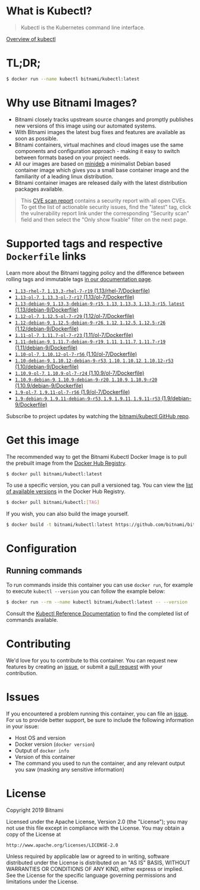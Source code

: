
# What is Kubectl?

> Kubectl is the Kubernetes command line interface.

[Overview of kubectl](https://kubernetes.io/docs/reference/kubectl/overview/)

# TL;DR;

```bash
$ docker run --name kubectl bitnami/kubectl:latest
```

# Why use Bitnami Images?

* Bitnami closely tracks upstream source changes and promptly publishes new versions of this image using our automated systems.
* With Bitnami images the latest bug fixes and features are available as soon as possible.
* Bitnami containers, virtual machines and cloud images use the same components and configuration approach - making it easy to switch between formats based on your project needs.
* All our images are based on [minideb](https://github.com/bitnami/minideb) a minimalist Debian based container image which gives you a small base container image and the familiarity of a leading linux distribution.
* Bitnami container images are released daily with the latest distribution packages available.


> This [CVE scan report](https://quay.io/repository/bitnami/kubectl?tab=tags) contains a security report with all open CVEs. To get the list of actionable security issues, find the "latest" tag, click the vulnerability report link under the corresponding "Security scan" field and then select the "Only show fixable" filter on the next page.

# Supported tags and respective `Dockerfile` links

Learn more about the Bitnami tagging policy and the difference between rolling tags and immutable tags [in our documentation page](https://docs.bitnami.com/containers/how-to/understand-rolling-tags-containers/).


* [`1.13-rhel-7`, `1.13.3-rhel-7-r19` (1.13/rhel-7/Dockerfile)](https://github.com/bitnami/bitnami-docker-kubectl/blob/1.13.3-rhel-7-r19/1.13/rhel-7/Dockerfile)
* [`1.13-ol-7`, `1.13.3-ol-7-r17` (1.13/ol-7/Dockerfile)](https://github.com/bitnami/bitnami-docker-kubectl/blob/1.13.3-ol-7-r17/1.13/ol-7/Dockerfile)
* [`1.13-debian-9`, `1.13.3-debian-9-r15`, `1.13`, `1.13.3`, `1.13.3-r15`, `latest` (1.13/debian-9/Dockerfile)](https://github.com/bitnami/bitnami-docker-kubectl/blob/1.13.3-debian-9-r15/1.13/debian-9/Dockerfile)
* [`1.12-ol-7`, `1.12.5-ol-7-r29` (1.12/ol-7/Dockerfile)](https://github.com/bitnami/bitnami-docker-kubectl/blob/1.12.5-ol-7-r29/1.12/ol-7/Dockerfile)
* [`1.12-debian-9`, `1.12.5-debian-9-r26`, `1.12`, `1.12.5`, `1.12.5-r26` (1.12/debian-9/Dockerfile)](https://github.com/bitnami/bitnami-docker-kubectl/blob/1.12.5-debian-9-r26/1.12/debian-9/Dockerfile)
* [`1.11-ol-7`, `1.11.7-ol-7-r23` (1.11/ol-7/Dockerfile)](https://github.com/bitnami/bitnami-docker-kubectl/blob/1.11.7-ol-7-r23/1.11/ol-7/Dockerfile)
* [`1.11-debian-9`, `1.11.7-debian-9-r19`, `1.11`, `1.11.7`, `1.11.7-r19` (1.11/debian-9/Dockerfile)](https://github.com/bitnami/bitnami-docker-kubectl/blob/1.11.7-debian-9-r19/1.11/debian-9/Dockerfile)
* [`1.10-ol-7`, `1.10.12-ol-7-r56` (1.10/ol-7/Dockerfile)](https://github.com/bitnami/bitnami-docker-kubectl/blob/1.10.12-ol-7-r56/1.10/ol-7/Dockerfile)
* [`1.10-debian-9`, `1.10.12-debian-9-r53`, `1.10`, `1.10.12`, `1.10.12-r53` (1.10/debian-9/Dockerfile)](https://github.com/bitnami/bitnami-docker-kubectl/blob/1.10.12-debian-9-r53/1.10/debian-9/Dockerfile)
* [`1.10.9-ol-7`, `1.10.9-ol-7-r24` (1.10.9/ol-7/Dockerfile)](https://github.com/bitnami/bitnami-docker-kubectl/blob/1.10.9-ol-7-r24/1.10.9/ol-7/Dockerfile)
* [`1.10.9-debian-9`, `1.10.9-debian-9-r20`, `1.10.9`, `1.10.9-r20` (1.10.9/debian-9/Dockerfile)](https://github.com/bitnami/bitnami-docker-kubectl/blob/1.10.9-debian-9-r20/1.10.9/debian-9/Dockerfile)
* [`1.9-ol-7`, `1.9.11-ol-7-r56` (1.9/ol-7/Dockerfile)](https://github.com/bitnami/bitnami-docker-kubectl/blob/1.9.11-ol-7-r56/1.9/ol-7/Dockerfile)
* [`1.9-debian-9`, `1.9.11-debian-9-r53`, `1.9`, `1.9.11`, `1.9.11-r53` (1.9/debian-9/Dockerfile)](https://github.com/bitnami/bitnami-docker-kubectl/blob/1.9.11-debian-9-r53/1.9/debian-9/Dockerfile)

Subscribe to project updates by watching the [bitnami/kubectl GitHub repo](https://github.com/bitnami/bitnami-docker-kubectl).

# Get this image

The recommended way to get the Bitnami Kubectl Docker Image is to pull the prebuilt image from the [Docker Hub Registry](https://hub.docker.com/r/bitnami/kubectl).

```bash
$ docker pull bitnami/kubectl:latest
```

To use a specific version, you can pull a versioned tag. You can view the [list of available versions](https://hub.docker.com/r/bitnami/kubectl/tags/) in the Docker Hub Registry.

```bash
$ docker pull bitnami/kubectl:[TAG]
```

If you wish, you can also build the image yourself.

```bash
$ docker build -t bitnami/kubectl:latest https://github.com/bitnami/bitnami-docker-kubectl.git
```

# Configuration

## Running commands

To run commands inside this container you can use `docker run`, for example to execute `kubectl --version` you can follow the example below:

```bash
$ docker run --rm --name kubectl bitnami/kubectl:latest -- --version
```

Consult the [Kubectl Reference Documentation](https://kubernetes.io/docs/reference/generated/kubectl/kubectl-commands) to find the completed list of commands available.

# Contributing

We'd love for you to contribute to this container. You can request new features by creating an [issue](https://github.com/bitnami/bitnami-docker-kubectl/issues), or submit a [pull request](https://github.com/bitnami/bitnami-docker-kubectl/pulls) with your contribution.

# Issues

If you encountered a problem running this container, you can file an [issue](https://github.com/bitnami/bitnami-docker-kubectl/issues). For us to provide better support, be sure to include the following information in your issue:

- Host OS and version
- Docker version (`docker version`)
- Output of `docker info`
- Version of this container
- The command you used to run the container, and any relevant output you saw (masking any sensitive information)

# License

Copyright 2019 Bitnami

Licensed under the Apache License, Version 2.0 (the "License");
you may not use this file except in compliance with the License.
You may obtain a copy of the License at

    http://www.apache.org/licenses/LICENSE-2.0

Unless required by applicable law or agreed to in writing, software
distributed under the License is distributed on an "AS IS" BASIS,
WITHOUT WARRANTIES OR CONDITIONS OF ANY KIND, either express or implied.
See the License for the specific language governing permissions and
limitations under the License.
